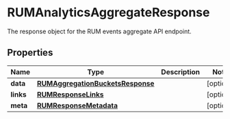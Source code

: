 # RUMAnalyticsAggregateResponse

The response object for the RUM events aggregate API endpoint.

## Properties

| Name      | Type                                                                  | Description | Notes      |
| --------- | --------------------------------------------------------------------- | ----------- | ---------- |
| **data**  | [**RUMAggregationBucketsResponse**](RUMAggregationBucketsResponse.md) |             | [optional] |
| **links** | [**RUMResponseLinks**](RUMResponseLinks.md)                           |             | [optional] |
| **meta**  | [**RUMResponseMetadata**](RUMResponseMetadata.md)                     |             | [optional] |
